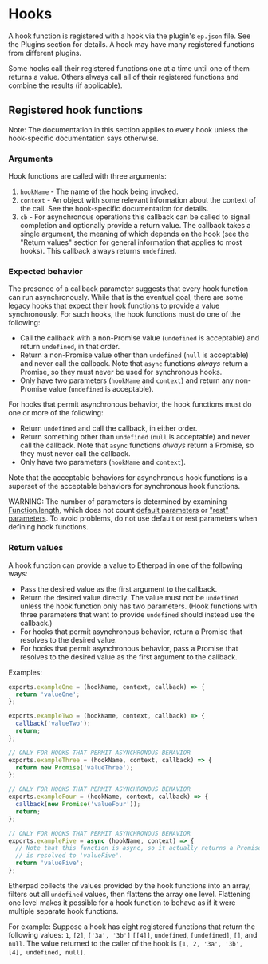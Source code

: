 # Hooks

A hook function is registered with a hook via the plugin's `ep.json` file. See
the Plugins section for details. A hook may have many registered functions from
different plugins.

Some hooks call their registered functions one at a time until one of them
returns a value. Others always call all of their registered functions and
combine the results (if applicable).

## Registered hook functions

Note: The documentation in this section applies to every hook unless the
hook-specific documentation says otherwise.

### Arguments

Hook functions are called with three arguments:

1. `hookName` - The name of the hook being invoked.
2. `context` - An object with some relevant information about the context of the
   call. See the hook-specific documentation for details.
3. `cb` - For asynchronous operations this callback can be called to signal
   completion and optionally provide a return value. The callback takes a single
   argument, the meaning of which depends on the hook (see the "Return values"
   section for general information that applies to most hooks). This callback
   always returns `undefined`.

### Expected behavior

The presence of a callback parameter suggests that every hook function can run
asynchronously. While that is the eventual goal, there are some legacy hooks
that expect their hook functions to provide a value synchronously. For such
hooks, the hook functions must do one of the following:

* Call the callback with a non-Promise value (`undefined` is acceptable) and
  return `undefined`, in that order.
* Return a non-Promise value other than `undefined` (`null` is acceptable) and
  never call the callback. Note that `async` functions *always* return a
  Promise, so they must never be used for synchronous hooks.
* Only have two parameters (`hookName` and `context`) and return any non-Promise
  value (`undefined` is acceptable).

For hooks that permit asynchronous behavior, the hook functions must do one or
more of the following:

* Return `undefined` and call the callback, in either order.
* Return something other than `undefined` (`null` is acceptable) and never call
  the callback. Note that `async` functions *always* return a Promise, so they
  must never call the callback.
* Only have two parameters (`hookName` and `context`).

Note that the acceptable behaviors for asynchronous hook functions is a superset
of the acceptable behaviors for synchronous hook functions.

WARNING: The number of parameters is determined by examining
[Function.length](https://developer.mozilla.org/en-US/docs/Web/JavaScript/Reference/Global_Objects/Function/length),
which does not count [default
parameters](https://developer.mozilla.org/en-US/docs/Web/JavaScript/Reference/Functions/Default_parameters)
or ["rest"
parameters](https://developer.mozilla.org/en-US/docs/Web/JavaScript/Reference/Functions/rest_parameters).
To avoid problems, do not use default or rest parameters when defining hook
functions.

### Return values

A hook function can provide a value to Etherpad in one of the following ways:

* Pass the desired value as the first argument to the callback.
* Return the desired value directly. The value must not be `undefined` unless
  the hook function only has two parameters. (Hook functions with three
  parameters that want to provide `undefined` should instead use the callback.)
* For hooks that permit asynchronous behavior, return a Promise that resolves to
  the desired value.
* For hooks that permit asynchronous behavior, pass a Promise that resolves to
  the desired value as the first argument to the callback.

Examples:

```javascript
exports.exampleOne = (hookName, context, callback) => {
  return 'valueOne';
};

exports.exampleTwo = (hookName, context, callback) => {
  callback('valueTwo');
  return;
};

// ONLY FOR HOOKS THAT PERMIT ASYNCHRONOUS BEHAVIOR
exports.exampleThree = (hookName, context, callback) => {
  return new Promise('valueThree');
};

// ONLY FOR HOOKS THAT PERMIT ASYNCHRONOUS BEHAVIOR
exports.exampleFour = (hookName, context, callback) => {
  callback(new Promise('valueFour'));
  return;
};

// ONLY FOR HOOKS THAT PERMIT ASYNCHRONOUS BEHAVIOR
exports.exampleFive = async (hookName, context) => {
  // Note that this function is async, so it actually returns a Promise that
  // is resolved to 'valueFive'.
  return 'valueFive';
};
```

Etherpad collects the values provided by the hook functions into an array,
filters out all `undefined` values, then flattens the array one level.
Flattening one level makes it possible for a hook function to behave as if it
were multiple separate hook functions.

For example: Suppose a hook has eight registered functions that return the
following values: `1`, `[2]`, `['3a', '3b']` `[[4]]`, `undefined`,
`[undefined]`, `[]`, and `null`. The value returned to the caller of the hook is
`[1, 2, '3a', '3b', [4], undefined, null]`.

